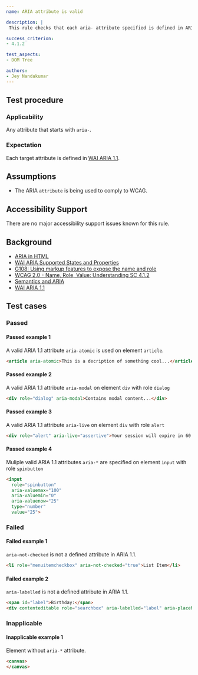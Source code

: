 ```yaml
---
name: ARIA attribute is valid

description: |
 This rule checks that each aria- attribute specified is defined in ARIA 1.1

success_criterion:
- 4.1.2

test_aspects:
- DOM Tree

authors:
- Jey Nandakumar
---
```


## Test procedure

### Applicability

Any attribute that starts with `aria-`.

### Expectation

Each target attribute is defined in [WAI ARIA 1.1](https://www.w3.org/TR/wai-aria-1.1/).

## Assumptions

- The ARIA `attribute` is being used to comply to WCAG.

## Accessibility Support

There are no major accessibility support issues known for this rule.

## Background

- [ARIA in HTML](https://www.w3.org/TR/html-aria/#index-aria-global)
- [WAI ARIA Supported States and Properties](http://www.w3.org/TR/wai-aria/#states_and_properties)
- [G108: Using markup features to expose the name and role](http://www.w3.org/TR/WCAG20-TECHS/G108)
- [WCAG 2.0 - Name, Role, Value: Understanding SC 4.1.2](https://www.w3.org/TR/UNDERSTANDING-WCAG20/ensure-compat-rsv.html)
- [Semantics and ARIA](https://developers.google.com/web/fundamentals/accessibility/semantics-aria/)
- [WAI ARIA 1.1](https://www.w3.org/TR/wai-aria-1.1/)

## Test cases

### Passed

#### Passed example 1

A valid ARIA 1.1 attribute `aria-atomic` is used on element `article`.

```html
<article aria-atomic>This is a decription of something cool...</article>
```

#### Passed example 2

A valid ARIA 1.1 attribute `aria-modal` on element `div` with role `dialog`

```html
<div role="dialog" aria-modal>Contains modal content...</div>
```

#### Passed example 3

A valid ARIA 1.1 attribute `aria-live` on element `div` with role `alert`

```html
<div role="alert" aria-live="assertive">Your session will expire in 60 seconds.</div>
```

#### Passed example 4

Muliple valid ARIA 1.1 attributes `aria-*` are specified on element `input` with role `spinbutton`

```html
<input
  role="spinbutton"
  aria-valuemax="100"
  aria-valuemin="0"
  aria-valuenow="25"
  type="number"
  value="25">
```

### Failed

#### Failed example 1

`aria-not-checked` is not a defined attribute in ARIA 1.1.

```html
<li role="menuitemcheckbox" aria-not-checked="true">List Item</li>
```

#### Failed example 2

`aria-labelled` is not a defined attribute in ARIA 1.1.

```html
<span id="label">Birthday:</span>
<div contenteditable role="searchbox" aria-labelled="label" aria-placeholder="MM-DD-YYYY">01-01-2019</div>
```

### Inapplicable

#### Inapplicable example 1

Element without `aria-*` attribute.

```html
<canvas>
</canvas>
```